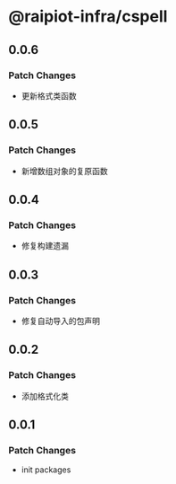 # @raipiot-infra/cspell

## 0.0.6

### Patch Changes

- 更新格式类函数

## 0.0.5

### Patch Changes

- 新增数组对象的复原函数

## 0.0.4

### Patch Changes

- 修复构建遗漏

## 0.0.3

### Patch Changes

- 修复自动导入的包声明

## 0.0.2

### Patch Changes

- 添加格式化类

## 0.0.1

### Patch Changes

- init packages
